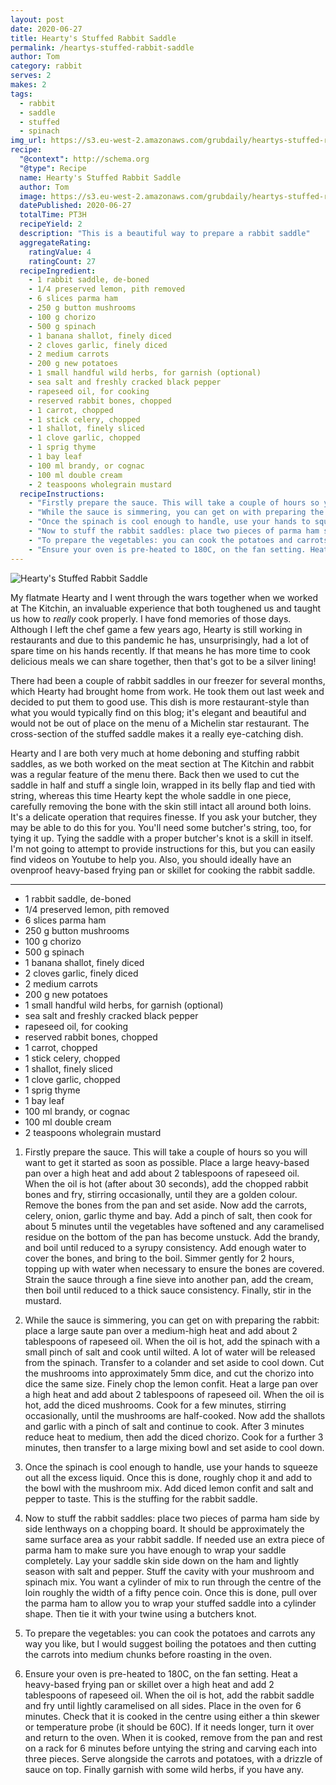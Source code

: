 ```yaml
---
layout: post
date: 2020-06-27
title: Hearty's Stuffed Rabbit Saddle
permalink: /heartys-stuffed-rabbit-saddle
author: Tom
category: rabbit
serves: 2
makes: 2
tags:
  - rabbit
  - saddle
  - stuffed
  - spinach
img_url: https://s3.eu-west-2.amazonaws.com/grubdaily/heartys-stuffed-rabbit-saddle.jpg
recipe:
  "@context": http://schema.org
  "@type": Recipe
  name: Hearty's Stuffed Rabbit Saddle
  author: Tom
  image: https://s3.eu-west-2.amazonaws.com/grubdaily/heartys-stuffed-rabbit-saddle.jpg
  datePublished: 2020-06-27
  totalTime: PT3H
  recipeYield: 2
  description: "This is a beautiful way to prepare a rabbit saddle"
  aggregateRating:
    ratingValue: 4
    ratingCount: 27
  recipeIngredient:
    - 1 rabbit saddle, de-boned
    - 1/4 preserved lemon, pith removed
    - 6 slices parma ham
    - 250 g button mushrooms
    - 100 g chorizo
    - 500 g spinach
    - 1 banana shallot, finely diced
    - 2 cloves garlic, finely diced
    - 2 medium carrots
    - 200 g new potatoes
    - 1 small handful wild herbs, for garnish (optional)
    - sea salt and freshly cracked black pepper
    - rapeseed oil, for cooking
    - reserved rabbit bones, chopped
    - 1 carrot, chopped
    - 1 stick celery, chopped
    - 1 shallot, finely sliced
    - 1 clove garlic, chopped
    - 1 sprig thyme
    - 1 bay leaf
    - 100 ml brandy, or cognac
    - 100 ml double cream
    - 2 teaspoons wholegrain mustard
  recipeInstructions:
    - "Firstly prepare the sauce. This will take a couple of hours so you will want to get it started as soon as possible. Place a large heavy-based pan over a high heat and add about 2 tablespoons of rapeseed oil. When the oil is hot (after about 30 seconds), add the chopped rabbit bones and fry, stirring occasionally, until they are a golden colour. Remove the bones from the pan and set aside. Now add the carrots, celery, onion, garlic thyme and bay. Add a pinch of salt, then cook for about 5 minutes until the vegetables have softened and any caramelised residue on the bottom of the pan has become unstuck. Add the brandy, and boil until reduced to a syrupy consistency. Add enough water to cover the bones, and bring to the boil. Simmer gently for 2 hours, topping up with water when necessary to ensure the bones are covered. Strain the sauce through a fine sieve into another pan, add the cream, then boil until reduced to a thick sauce consistency. Finally, stir in the mustard."
    - "While the sauce is simmering, you can get on with preparing the rabbit: place a large saute pan over a medium-high heat and add about 2 tablespoons of rapeseed oil. When the oil is hot, add the spinach with a small pinch of salt and cook until wilted. A lot of water will be released from the spinach. Transfer to a colander and set aside to cool down. Cut the mushrooms into approximately 5mm dice, and cut the chorizo into dice the same size. Finely chop the lemon confit. Heat a large pan over a high heat and add about 2 tablespoons of rapeseed oil. When the oil is hot, add the diced mushrooms. Cook for a few minutes, stirring occasionally, until the mushrooms are half-cooked. Now add the shallots and garlic with a pinch of salt and continue to cook. After 3 minutes reduce heat to medium, then add the diced chorizo. Cook for a further 3 minutes, then transfer to a large mixing bowl and set aside to cool down."
    - "Once the spinach is cool enough to handle, use your hands to squeeze out all the excess liquid. Once this is done, roughly chop it and add to the bowl with the mushroom mix. Add diced lemon confit and salt and pepper to taste. This is the stuffing for the rabbit saddle."
    - "Now to stuff the rabbit saddles: place two pieces of parma ham side by side lenthways on a chopping board. It should be approximately the same surface area as your rabbit saddle. If needed use an extra piece of parma ham to make sure you have enough to wrap your saddle completely. Lay your saddle skin side down on the ham and lightly season with salt and pepper. Stuff the cavity with your mushroom and spinach mix. You want a cylinder of mix to run through the centre of the loin roughly the width of a fifty pence coin. Once this is done, pull over the parma ham to allow you to wrap your stuffed saddle into a cylinder shape. Then tie it with your twine using a butchers knot."
    - "To prepare the vegetables: you can cook the potatoes and carrots any way you like, but I would suggest boiling the potatoes and then cutting the carrots into medium chunks before roasting in the oven."
    - "Ensure your oven is pre-heated to 180C, on the fan setting. Heat a heavy-based frying pan or skillet over a high heat and add 2 tablespoons of rapeseed oil. When the oil is hot, add the rabbit saddle and fry until lightly caramelised on all sides. Place in the oven for 6 minutes. Check that it is cooked in the centre using either a thin skewer or temperature probe (it should be 60C). If it needs longer, turn it over and return to the oven. When it is cooked, remove from the pan and rest on a rack for 6 minutes before untying the string and carving each into three pieces. Serve alongside the carrots and potatoes, with a drizzle of sauce on top. Finally garnish with some wild herbs, if you have any."
---
```

<img src="https://s3.eu-west-2.amazonaws.com/grubdaily/heartys-stuffed-rabbit-saddle.jpg" alt="Hearty's Stuffed Rabbit Saddle"/>


My flatmate Hearty and I went through the wars together when we worked at The Kitchin, an invaluable experience that both toughened us and taught us how to _really_ cook properly. I have fond memories of those days. Although I left the chef game a few years ago, Hearty is still working in restaurants and due to this pandemic he has, unsurprisingly, had a lot of spare time on his hands recently. If that means he has more time to cook delicious meals we can share together, then that's got to be a silver lining!

There had been a couple of rabbit saddles in our freezer for several months, which Hearty had brought home from work. He took them out last week and decided to put them to good use. This dish is more restaurant-style than what you would typically find on this blog; it's elegant and beautiful and would not be out of place on the menu of a Michelin star restaurant. The cross-section of the stuffed saddle makes it a really eye-catching dish.

Hearty and I are both very much at home deboning and stuffing rabbit saddles, as we both worked on the meat section at The Kitchin and rabbit was a regular feature of the menu there. Back then we used to cut the saddle in half and stuff a single loin, wrapped in its belly flap and tied with string, whereas this time Hearty kept the whole saddle in one piece, carefully removing the bone with the skin still intact all around both loins. It's a delicate operation that requires finesse. If you ask your butcher, they may be able to do this for you. You'll need some butcher's string, too, for tying it up. Tying the saddle with a proper butcher's knot is a skill in itself. I'm not going to attempt to provide instructions for this, but you can easily find videos on Youtube to help you. Also, you should ideally have an ovenproof heavy-based frying pan or skillet for cooking the rabbit saddle.

---
* 1 rabbit saddle, de-boned
* 1/4 preserved lemon, pith removed
* 6 slices parma ham
* 250 g button mushrooms
* 100 g chorizo
* 500 g spinach
* 1 banana shallot, finely diced
* 2 cloves garlic, finely diced
* 2 medium carrots
* 200 g new potatoes
* 1 small handful wild herbs, for garnish (optional)
* sea salt and freshly cracked black pepper
* rapeseed oil, for cooking
* reserved rabbit bones, chopped
* 1 carrot, chopped
* 1 stick celery, chopped
* 1 shallot, finely sliced
* 1 clove garlic, chopped
* 1 sprig thyme
* 1 bay leaf
* 100 ml brandy, or cognac
* 100 ml double cream
* 2 teaspoons wholegrain mustard


1. Firstly prepare the sauce. This will take a couple of hours so you will want to get it started as soon as possible. Place a large heavy-based pan over a high heat and add about 2 tablespoons of rapeseed oil. When the oil is hot (after about 30 seconds), add the chopped rabbit bones and fry, stirring occasionally, until they are a golden colour. Remove the bones from the pan and set aside. Now add the carrots, celery, onion, garlic thyme and bay. Add a pinch of salt, then cook for about 5 minutes until the vegetables have softened and any caramelised residue on the bottom of the pan has become unstuck. Add the brandy, and boil until reduced to a syrupy consistency. Add enough water to cover the bones, and bring to the boil. Simmer gently for 2 hours, topping up with water when necessary to ensure the bones are covered. Strain the sauce through a fine sieve into another pan, add the cream, then boil until reduced to a thick sauce consistency. Finally, stir in the mustard.

2. While the sauce is simmering, you can get on with preparing the rabbit: place a large saute pan over a medium-high heat and add about 2 tablespoons of rapeseed oil. When the oil is hot, add the spinach with a small pinch of salt and cook until wilted. A lot of water will be released from the spinach. Transfer to a colander and set aside to cool down. Cut the mushrooms into approximately 5mm dice, and cut the chorizo into dice the same size. Finely chop the lemon confit. Heat a large pan over a high heat and add about 2 tablespoons of rapeseed oil. When the oil is hot, add the diced mushrooms. Cook for a few minutes, stirring occasionally, until the mushrooms are half-cooked. Now add the shallots and garlic with a pinch of salt and continue to cook. After 3 minutes reduce heat to medium, then add the diced chorizo. Cook for a further 3 minutes, then transfer to a large mixing bowl and set aside to cool down.

3. Once the spinach is cool enough to handle, use your hands to squeeze out all the excess liquid. Once this is done, roughly chop it and add to the bowl with the mushroom mix. Add diced lemon confit and salt and pepper to taste. This is the stuffing for the rabbit saddle.

4. Now to stuff the rabbit saddles: place two pieces of parma ham side by side lenthways on a chopping board. It should be approximately the same surface area as your rabbit saddle. If needed use an extra piece of parma ham to make sure you have enough to wrap your saddle completely. Lay your saddle skin side down on the ham and lightly season with salt and pepper. Stuff the cavity with your mushroom and spinach mix. You want a cylinder of mix to run through the centre of the loin roughly the width of a fifty pence coin. Once this is done, pull over the parma ham to allow you to wrap your stuffed saddle into a cylinder shape. Then tie it with your twine using a butchers knot.

5. To prepare the vegetables: you can cook the potatoes and carrots any way you like, but I would suggest boiling the potatoes and then cutting the carrots into medium chunks before roasting in the oven.

6. Ensure your oven is pre-heated to 180C, on the fan setting. Heat a heavy-based frying pan or skillet over a high heat and add 2 tablespoons of rapeseed oil. When the oil is hot, add the rabbit saddle and fry until lightly caramelised on all sides. Place in the oven for 6 minutes. Check that it is cooked in the centre using either a thin skewer or temperature probe (it should be 60C). If it needs longer, turn it over and return to the oven. When it is cooked, remove from the pan and rest on a rack for 6 minutes before untying the string and carving each into three pieces. Serve alongside the carrots and potatoes, with a drizzle of sauce on top. Finally garnish with some wild herbs, if you have any.
